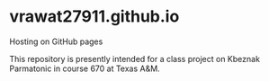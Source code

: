# vrawat27911.github.io
Hosting on GitHub pages

This repository is presently intended for a class project on Kbeznak Parmatonic in course 670 at Texas A&M.
